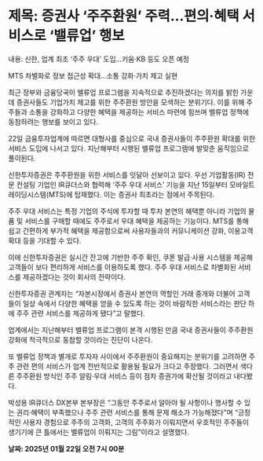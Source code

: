 # **제목: 증권사 ‘주주환원’ 주력…편의·혜택 서비스로 ‘밸류업’ 행보**

  내용: 신한, 업계 최초 ‘주주 우대’ 도입…키움·KB 등도 오픈 예정

MTS 차별화로 정보 접근성 확대…소통 강화·가치 제고 실현

최근 정부와 금융당국이 밸류업 프로그램을 지속적으로 추진하겠다는 의지를 밝힌 가운데 증권사들도 기업가치 제고를 위한 주주환원 방안을 모색하는 분위기다. 이를 위해 주주들과 소통을 강화하고 다양한 혜택을 제공하는 서비스 마련에 힘쓰며 밸류업 정책에 동참하려는 행보를 보이고 있다.

22일 금융투자업계에 따르면 대형사를 중심으로 국내 증권사들이 주주환원 확대를 위한 서비스 도입에 나서고 있다. 지난해부터 시행된 밸류업 프로그램에 발맞춘 움직임으로 풀이된다.

신한투자증권은 주주환원을 위한 서비스를 잇달아 선보이고 있다. 우선 기업활동(IR) 전문 컨설팅 기업인 IR큐더스와 협력해 ‘주주 우대 서비스’ 기능을 지난 15일부터 모바일트레이딩시스템(MTS)에 탑재했다. 이는 증권사 최초라는 점에서 주목된다.

주주 우대 서비스는 특정 기업의 주식에 투자할 때 투자 본연의 혜택뿐 아니라 기업의 물품 및 서비스를 구매할 때에도 주주로서 우대 혜택을 제공하는 기능이다. MTS를 통해 쉽고 간편하게 부가적 혜택을 제공함으로써 사용자들과의 커뮤니케이션 강화, 이용고객 확대 등을 기대할 수 있다.

이에 신한투자증권은 실시간 잔고에 기반한 주주 확인, 쿠폰 발급·사용 시스템을 제공해 고객들이 보다 편리하게 서비스를 이용하도록 했다. 주주 우대 서비스로 차별화된 서비스를 제공하겠다는 것이 회사의 전략이다.

신한투자증권 관계자는 “자본시장에서 증권사 본연의 역할인 거래 중개와 더불어 고객들이 일상 속에서 다양한 혜택을 얻을 수 있도록 하는 것이 바람직한 서비스라는 판단 하에 주주 관련 서비스를 제공하게 됐다”고 말했다.

업계에서는 지난해부터 밸류업 프로그램이 본격 시행된 만큼 국내 증권사들이 주주환원 강화에 적극적으로 동참할 것이라는 진단이 나온다.

또 밸류업 정책과 별개로 투자자 사이에서 주주환원이 중요해지는 분위기를 고려하면 주주 관련 편의 서비스가 업계 전반적으로 활용될 필요가 크다고 주장했다. 그러면서 색다른 주주환원 방식인 주주 알림·우대 서비스 등이 점차 증권가에 확산될 것이라고 내다봤다.

박성용 IR큐더스 DX본부 본부장은 “그동안 주주로서 알아야 될 사항이나 행사할 수 있는 권리·혜택이 부족했으나 주주 관련 서비스를 통해 문제 해소가 가능해졌다”며 “긍정적인 사용자 경험으로 주주의 고객화, 고객의 주주화가 이뤄지면서 우호적인 주주들이 생기기에 큰 틀에서는 밸류업이 이뤄지는 그림”이라고 설명했다.

  **날짜: 2025년 01월 22일 오전 7시 00분**